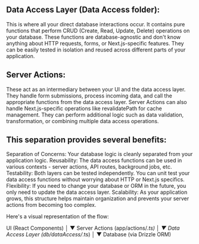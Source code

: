 ## Data Access Layer (Data Access folder):

This is where all your direct database interactions occur.
It contains pure functions that perform CRUD (Create, Read, Update, Delete) operations on your database.
These functions are database-agnostic and don't know anything about HTTP requests, forms, or Next.js-specific features.
They can be easily tested in isolation and reused across different parts of your application.

## Server Actions:

These act as an intermediary between your UI and the data access layer.
They handle form submissions, process incoming data, and call the appropriate functions from the data access layer.
Server Actions can also handle Next.js-specific operations like revalidatePath for cache management.
They can perform additional logic such as data validation, transformation, or combining multiple data access operations.

## This separation provides several benefits:

Separation of Concerns: Your database logic is cleanly separated from your application logic.
Reusability: The data access functions can be used in various contexts - server actions, API routes, background jobs, etc.
Testability: Both layers can be tested independently. You can unit test your data access functions without worrying about HTTP or Next.js specifics.
Flexibility: If you need to change your database or ORM in the future, you only need to update the data access layer.
Scalability: As your application grows, this structure helps maintain organization and prevents your server actions from becoming too complex.

Here's a visual representation of the flow:

UI (React Components)
│
▼
Server Actions (app/actions/_.ts)
│
▼
Data Access Layer (db/dataAccess/_.ts)
│
▼
Database (via Drizzle ORM)

